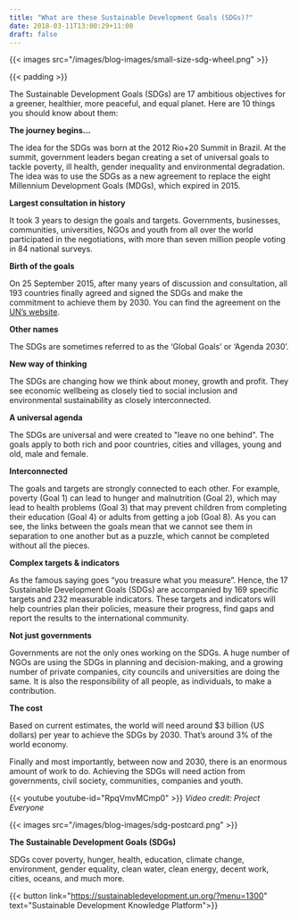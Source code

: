 ```yaml
---
title: "What are these Sustainable Development Goals (SDGs)?"
date: 2018-03-11T13:00:29+11:00
draft: false
---
```

{{< images src="/images/blog-images/small-size-sdg-wheel.png" >}}

{{< padding >}}

The Sustainable Development Goals (SDGs) are 17 ambitious objectives for a greener, healthier, more peaceful, and equal planet. Here are 10 things you should know about them:

  

**The journey begins...**

The idea for the SDGs was born at the 2012 Rio+20 Summit in Brazil. At the summit, government leaders began creating a set of universal goals to tackle poverty, ill health, gender inequality and environmental degradation. The idea was to use the SDGs as a new agreement to replace the eight Millennium Development Goals (MDGs), which expired in 2015.

  

**Largest consultation in history**

It took 3 years to design the goals and targets. Governments, businesses, communities, universities, NGOs and youth from all over the world participated in the negotiations, with more than seven million people voting in 84 national surveys.

  

**Birth of the goals**


On  25 September 2015, after many years of discussion and consultation, all 193 countries finally agreed and signed the SDGs and make the commitment to achieve them by 2030. You can find the agreement on the [UN’s website](https://sustainabledevelopment.un.org/post2015/transformingourworld).

  

**Other names**

The SDGs are sometimes referred to as the ‘Global Goals’ or ‘Agenda 2030’.

  

**New way of thinking**

The SDGs are changing how we think about money, growth and profit. They see economic wellbeing as closely tied to social inclusion and environmental sustainability as closely interconnected.

  

**A universal agenda**

The SDGs are universal and were created to "leave no one behind". The goals apply to both rich and poor countries, cities and villages, young and old, male and female.

  

**Interconnected**

The goals and targets are strongly connected to each other. For example, poverty (Goal 1) can lead to hunger and malnutrition (Goal 2), which may lead to health problems (Goal 3) that may prevent children from completing their education (Goal 4) or adults from getting a job (Goal 8). As you can see, the links between the goals mean that we cannot see them in separation to one another but as a puzzle, which cannot be completed without all the pieces.

  

**Complex targets & indicators**

As the famous saying goes “you treasure what you measure”. Hence, the 17 Sustainable Development Goals (SDGs) are accompanied by 169 specific targets and 232 measurable indicators. These targets and indicators will help countries plan their policies, measure their progress, find gaps and report the results to the international community.

  

**Not just governments**

Governments are not the only ones working on the SDGs. A huge number of NGOs are using the SDGs in planning and decision-making, and a growing number of private companies, city councils and universities are doing the same. It is also the responsibility of all people, as individuals, to make a contribution. 


  

**The cost**

Based on current estimates, the world will need around $3 billion (US dollars) per year to achieve the SDGs by 2030. That’s around 3% of the world economy.

  

Finally and most importantly, between now and 2030, there is an enormous amount of work to do. Achieving the SDGs will need action from governments, civil society, communities, companies and youth.

  
{{< youtube youtube-id="RpqVmvMCmp0" >}}
*Video credit: Project Everyone*


{{< images src="/images/blog-images/sdg-postcard.png" >}}


**The Sustainable Development Goals (SDGs)**

SDGs cover poverty, hunger, health, education, climate change, environment, gender equality, clean water, clean energy, decent work, cities, oceans, and much more.

{{< button link="https://sustainabledevelopment.un.org/?menu=1300" text="Sustainable Development Knowledge Platform">}}